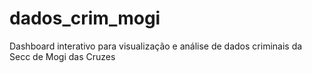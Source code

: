 # dados_crim_mogi
Dashboard interativo para visualização e análise de dados criminais da Secc de Mogi das Cruzes
